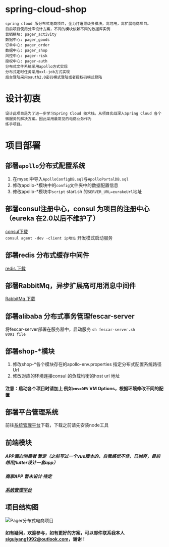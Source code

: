 # spring-cloud-shop
    spring cloud 版分布式电商项目，全力打造顶级多模块，高可用，高扩展电商项目。
    目前项目使用分库设计方案，不同的模块依赖不同的数据库实例
    营销模块: pager_activity 
    数据中心: pager_goods 
    订单中心: pager_order 
    数据中心: pager_shop 
    风控中心: pager-risk 
    授权中心: pager-auth
    分布式文件系统采用apollo方式实现
    分布式定时任务采用xxl-job方式实现
    后台登陆采用oauth2.0密码模式登陆或者授权码模式登陆
# 设计初衷
    设计此项目是为了进一步学习Spring Cloud 技术栈。从项目实战深入Spring Cloud 各个微服务的解决方案。因此采用最常见的电商业务作为
    练手项目。
# 项目部署
## 部署<code>apollo</code>分布式配置系统
1. 在mysql中导入<code>ApolloConfigDB.sql</code>与<code>ApolloPortalDB.sql</code>
2. 修改apollo-*模块中的<code>config</code>文件夹中的数据配置信息
3. 修改apollo-*模块中<code>script</code> start.sh 的<code>SERVER_URL=eurakeUrl</code>地址

## 部署consul注册中心，consul 为项目的注册中心（eureka 在2.0以后不维护了）
   [consul下载](https://www.consul.io/downloads.html) <br />
   <code>consul agent -dev -client ip地址</code> 开发模式启动服务

## 部署redis 分布式缓存中间件
   [redis 下载](https://redis.io/download)

## 部署RabbitMq，异步扩展高可用消息中间件
   [RabbitMq 下载](https://www.rabbitmq.com/)

## 部署alibaba 分布式事务管理fescar-server
   将fescar-server部署在服务器中，启动服务 <code>sh fescar-server.sh 8091 file</code>
   
## 部署shop-*模块
   1. 修改shop-*各个模块存在的apollo-env.properties 指定分布式配置系统路径Url 
   2. 修改对应的环境连接consul 的负载均衡的host url 地址   
   
#### 注意：启动各个项目时请加上 例如<code>env=DEV</code> VM Options，根据环境修改不同的配置

## 部署平台管理系统
   前往[系统管理平台](https://github.com/SiGuiyang/vue-shop-admin.git)下载，下载之前请先安装node工具


## 前端模块
##### APP面向消费者 暂定（之前写过一个vue版本的，自我感觉不佳，已抛弃，目前想用flutter设计一套app）<br/>
##### 商家APP 暂未设计 待定 <br />
##### [系统管理平台](https://github.com/SiGuiyang/vue-shop-admin.git)
## 项目结构图
![Pager分布式电商项目](https://github.com/SiGuiyang/spring-cloud-shop/blob/master/images/pager_shop.jpg "Pager分布式电商项目")

#### 如有疑问，欢迎参与，如有更好的方案，可以邮件联系我本人**siguiyang1992@outlook.com**，谢谢！
